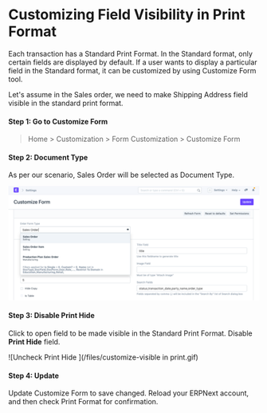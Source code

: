 
# Customizing Field Visibility in Print Format



Each transaction has a Standard Print Format. In the Standard format, only certain fields are displayed by default. If a user wants to display a particular field in the Standard format, it can be customized by using Customize Form tool.


Let's assume in the Sales order, we need to make Shipping Address field visible in the standard print format.


#### Step 1: Go to Customize Form


> Home > Customization > Form Customization > Customize Form


#### Step 2: Document Type


As per our scenario, Sales Order will be selected as Document Type.


![Document Type](/files/customize-make-fields-visible.png)


#### Step 3: Disable Print Hide


Click to open field to be made visible in the Standard Print Format. Disable **Print Hide** field.


![Uncheck Print Hide ](/files/customize-visible in print.gif)


#### Step 4: Update


Update Customize Form to save changed. Reload your ERPNext account, and then check Print Format for confirmation.





